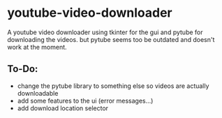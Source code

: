 # youtube-video-downloader
A youtube video downloader using tkinter for the gui and pytube for downloading the videos.
but pytube seems too be outdated and doesn't work at the moment.
## To-Do:
 - change the pytube library to something else so videos are actually downloadable
 - add some features to the ui (error messages...)
 - add download location selector
